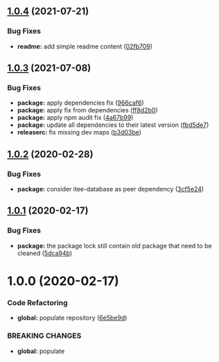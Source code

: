 ## [1.0.4](https://github.com/Itee/itee-sqlserver/compare/v1.0.3...v1.0.4) (2021-07-21)


### Bug Fixes

* **readme:** add simple readme content ([02fb709](https://github.com/Itee/itee-sqlserver/commit/02fb70982335e09740660a56a99836326dbef67c))

## [1.0.3](https://github.com/Itee/itee-sqlserver/compare/v1.0.2...v1.0.3) (2021-07-08)


### Bug Fixes

* **package:** apply dependencies fix ([966caf6](https://github.com/Itee/itee-sqlserver/commit/966caf6b4cf525ffa952fc440f54410cba2d7e49))
* **package:** apply fix from dependencies ([ff8d2b0](https://github.com/Itee/itee-sqlserver/commit/ff8d2b034e08c3ff5c5f29806e51cf660c428d7d))
* **package:** apply npm audit fix ([4a67b99](https://github.com/Itee/itee-sqlserver/commit/4a67b99a2073ecba67e7e99527a534706e0ff2b6))
* **package:** update all dependencies to their latest version ([fbd5de7](https://github.com/Itee/itee-sqlserver/commit/fbd5de7385a4b5dfc3596a96f4dbb1e1e1163027))
* **releaserc:** fix missing dev maps ([b3d03be](https://github.com/Itee/itee-sqlserver/commit/b3d03be517eec1c52e4b32e5315a84133d2b022a))

## [1.0.2](https://github.com/Itee/itee-sqlserver/compare/v1.0.1...v1.0.2) (2020-02-28)


### Bug Fixes

* **package:** consider itee-database as peer dependency ([3cf5e24](https://github.com/Itee/itee-sqlserver/commit/3cf5e245d58bd7205b5158b504b2b0da6bc408a0))

## [1.0.1](https://github.com/Itee/itee-sqlserver/compare/v1.0.0...v1.0.1) (2020-02-17)


### Bug Fixes

* **package:** the package lock still contain old package that need to be cleaned ([5dca94b](https://github.com/Itee/itee-sqlserver/commit/5dca94b3fe4ecec29af16d9cee93622da6267e56))

# 1.0.0 (2020-02-17)


### Code Refactoring

* **global:** populate repository ([6e5be9d](https://github.com/Itee/itee-sqlserver/commit/6e5be9dca6d7c7a23d07cdc97888c5bf85f248d9))


### BREAKING CHANGES

* **global:** populate
